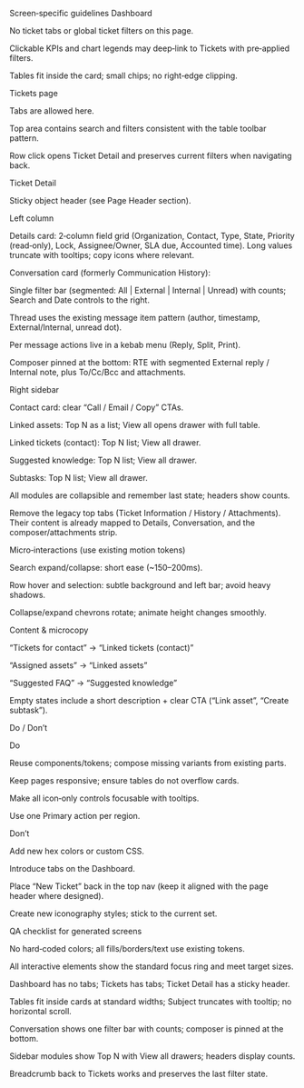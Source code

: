Screen‑specific guidelines
Dashboard

No ticket tabs or global ticket filters on this page.

Clickable KPIs and chart legends may deep‑link to Tickets with pre‑applied filters.

Tables fit inside the card; small chips; no right‑edge clipping.

Tickets page

Tabs are allowed here.

Top area contains search and filters consistent with the table toolbar pattern.

Row click opens Ticket Detail and preserves current filters when navigating back.

Ticket Detail

Sticky object header (see Page Header section).

Left column

Details card: 2‑column field grid (Organization, Contact, Type, State, Priority (read‑only), Lock, Assignee/Owner, SLA due, Accounted time). Long values truncate with tooltips; copy icons where relevant.

Conversation card (formerly Communication History):

Single filter bar (segmented: All | External | Internal | Unread) with counts; Search and Date controls to the right.

Thread uses the existing message item pattern (author, timestamp, External/Internal, unread dot).

Per message actions live in a kebab menu (Reply, Split, Print).

Composer pinned at the bottom: RTE with segmented External reply / Internal note, plus To/Cc/Bcc and attachments.

Right sidebar

Contact card: clear “Call / Email / Copy” CTAs.

Linked assets: Top N as a list; View all opens drawer with full table.

Linked tickets (contact): Top N list; View all drawer.

Suggested knowledge: Top N list; View all drawer.

Subtasks: Top N list; View all drawer.

All modules are collapsible and remember last state; headers show counts.

Remove the legacy top tabs (Ticket Information / History / Attachments). Their content is already mapped to Details, Conversation, and the composer/attachments strip.

Micro‑interactions (use existing motion tokens)

Search expand/collapse: short ease (~150–200ms).

Row hover and selection: subtle background and left bar; avoid heavy shadows.

Collapse/expand chevrons rotate; animate height changes smoothly.

Content & microcopy

“Tickets for contact” → “Linked tickets (contact)”

“Assigned assets” → “Linked assets”

“Suggested FAQ” → “Suggested knowledge”

Empty states include a short description + clear CTA (“Link asset”, “Create subtask”).

Do / Don’t

Do

Reuse components/tokens; compose missing variants from existing parts.

Keep pages responsive; ensure tables do not overflow cards.

Make all icon‑only controls focusable with tooltips.

Use one Primary action per region.

Don’t

Add new hex colors or custom CSS.

Introduce tabs on the Dashboard.

Place “New Ticket” back in the top nav (keep it aligned with the page header where designed).

Create new iconography styles; stick to the current set.

QA checklist for generated screens

No hard‑coded colors; all fills/borders/text use existing tokens.

All interactive elements show the standard focus ring and meet target sizes.

Dashboard has no tabs; Tickets has tabs; Ticket Detail has a sticky header.

Tables fit inside cards at standard widths; Subject truncates with tooltip; no horizontal scroll.

Conversation shows one filter bar with counts; composer is pinned at the bottom.

Sidebar modules show Top N with View all drawers; headers display counts.

Breadcrumb back to Tickets works and preserves the last filter state.